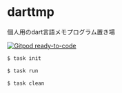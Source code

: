 # darttmp

個人用のdart言語メモプログラム置き場

[![Gitpod ready-to-code](https://img.shields.io/badge/Gitpod-ready--to--code-blue?logo=gitpod)](https://gitpod.io/#https://github.com/devlights/darttmp)

```sh
$ task init

$ task run

$ task clean
```